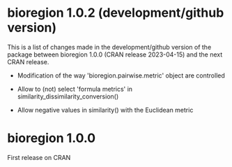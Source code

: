 # bioregion 1.0.2 (development/github version)

This is a list of changes made in the development/github version of the package
between bioregion 1.0.0 (CRAN release 2023-04-15) and the next CRAN release.

* Modification of the way 'bioregion.pairwise.metric' object are controlled

* Allow to (not) select 'formula metrics' in 
similarity_dissimilarity_conversion()

* Allow negative values in similarity() with the Euclidean metric

# bioregion 1.0.0 

First release on CRAN

